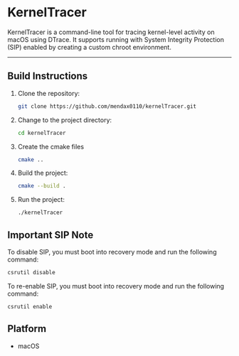 # KernelTracer

KernelTracer is a command-line tool for tracing kernel-level activity on macOS using DTrace. 
It supports running with System Integrity Protection (SIP) enabled by creating a custom chroot environment.

---

## Build Instructions

1. Clone the repository:
   ```bash
   git clone https://github.com/mendax0110/kernelTracer.git
   
2. Change to the project directory:
   ```bash
   cd kernelTracer
   
3. Create the cmake files
    ```bash
    cmake ..
   
4. Build the project:
    ```bash
    cmake --build .
   
5. Run the project:
    ```bash
    ./kernelTracer
   

## Important SIP Note
To disable SIP, you must boot into recovery mode and run the following command:
```bash
csrutil disable
```

To re-enable SIP, you must boot into recovery mode and run the following command:
```bash
csrutil enable
```

## Platform
 - macOS
